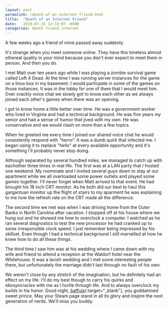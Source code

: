 ```yaml
---
layout: post
permalink: /death-of-an-internet-friend.html
title:  "Death of an Internet Friend"
date:   2019-07-16 12:32:07 -0500
categories: death friend internet
---
```

A few weeks ago a friend of mine passed away suddenly.

It's strange when you meet someone online.  They have this timeless almost ethereal quality in your mind because you don't ever expect to meet them in person.  And then you do.

I met Matt over ten years ago while I was playing a zombie survival game called Left 4 Dead.  At the time I was running server instances for the game on a linux box in my basement.  I would particpate in some of the games on those instances.  It was in the lobby for one of them that I would meet him.  Over crackly voice chat we slowly got to know each other as we always joined each other's games when there was an opening.

I got to know home a little better over time.  He was a government worker who lived in Virginia and had a technical background.  He was five years my senior and had a sense of humor that jived with my own.  He was conservative and we would clash on more than a few topics.

When he greeted me every time I joined our shared voice chat he would consistently respond with "herro".  It was a dumb quirk that infected me.  I began using it to replace "hello" at every available opportunity and it's something I'll probably never stop doing.

Although separated by several hundred miles, we managed to catch up with eachother three times in real life.  The first was at a LAN party that I hosted one weekend.  My roommate and I invited several guys down to stay at our apartment while we all overloaded some power outlets and played some games together.  I'll never forget when Matt arrived to that event.  He had brought his 18 inch CRT monitor.  As he both did our best to haul this gargantuan monitor up the flight of stairs to my aparment he was explaining to me how the refresh rate on the CRT made all the difference.

The second time we met was when I was driving home from the Outer Banks in North Carolina after vacation.  I stopped off at his house where we hung out and he showed me how to overclock a computer.  I watched as he ran several diagnostics to test the new processor he had cranked up to some irresponsible clock speed.  I just remember being impressed by his skillset.  Even though I had a technical background I still marvelled at how he knew how to do all these things.

The third time I saw him was at his wedding where I came down with my wife and friend to attend a reception at the Waldorf hotel near the Whitehouse.  It was a lavish wedding and I met some interesting people there, but unfortunately the marriage didn't last through no fault of his own.

We weren't close by any stretch of the imagination, but he definitely had an effect on my life.  I'll do my best though to carry his quirks and idiosyncracies with me as I hurtle through life.  And to always overclock my builds in his honor.  Good night, [baffula](https://steamcommunity.com/id/baffula){:target="_blank"}, you goddamned sweet prince.  May your Steam page stand in all its glory and inspire the next generation of nerds.  We'll miss you buddy.
